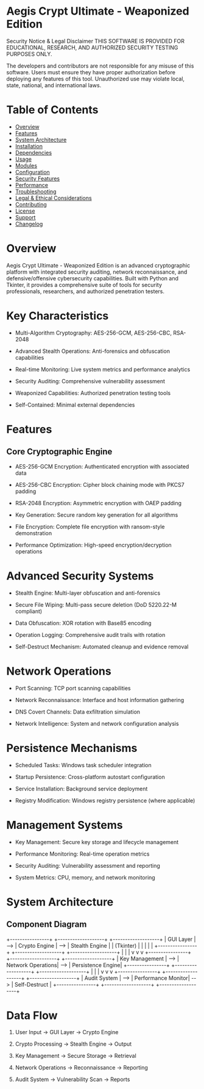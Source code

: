 # Aegis Crypt Ultimate - Weaponized Edition
Security Notice & Legal Disclaimer
THIS SOFTWARE IS PROVIDED FOR EDUCATIONAL, RESEARCH, AND AUTHORIZED SECURITY TESTING PURPOSES ONLY.

The developers and contributors are not responsible for any misuse of this software. Users must ensure they have proper authorization before deploying any features of this tool. Unauthorized use may violate local, state, national, and international laws.

# Table of Contents

- [Overview](#overview)
- [Features](#features)
- [System Architecture](#system-architecture)
- [Installation](#installation)
- [Dependencies](#dependencies)
- [Usage](#usage)
- [Modules](#modules)
- [Configuration](#configuration)
- [Security Features](#security-features)
- [Performance](#performance)
- [Troubleshooting](#troubleshooting)
- [Legal & Ethical Considerations](#legal-ethical-considerations)
- [Contributing](#contributing)
- [License](#license)
- [Support](#support)
- [Changelog](#changelog)

# Overview
Aegis Crypt Ultimate - Weaponized Edition is an advanced cryptographic platform with integrated security auditing, network reconnaissance, and defensive/offensive cybersecurity capabilities. Built with Python and Tkinter, it provides a comprehensive suite of tools for security professionals, researchers, and authorized penetration testers.

# Key Characteristics
- Multi-Algorithm Cryptography: AES-256-GCM, AES-256-CBC, RSA-2048

- Advanced Stealth Operations: Anti-forensics and obfuscation capabilities

- Real-time Monitoring: Live system metrics and performance analytics

- Security Auditing: Comprehensive vulnerability assessment

- Weaponized Capabilities: Authorized penetration testing tools

- Self-Contained: Minimal external dependencies

# Features
## Core Cryptographic Engine
- AES-256-GCM Encryption: Authenticated encryption with associated data

- AES-256-CBC Encryption: Cipher block chaining mode with PKCS7 padding

- RSA-2048 Encryption: Asymmetric encryption with OAEP padding

- Key Generation: Secure random key generation for all algorithms

- File Encryption: Complete file encryption with ransom-style demonstration

- Performance Optimization: High-speed encryption/decryption operations

# Advanced Security Systems
- Stealth Engine: Multi-layer obfuscation and anti-forensics

- Secure File Wiping: Multi-pass secure deletion (DoD 5220.22-M compliant)

- Data Obfuscation: XOR rotation with Base85 encoding

- Operation Logging: Comprehensive audit trails with rotation

- Self-Destruct Mechanism: Automated cleanup and evidence removal

# Network Operations
- Port Scanning: TCP port scanning capabilities

- Network Reconnaissance: Interface and host information gathering

- DNS Covert Channels: Data exfiltration simulation

- Network Intelligence: System and network configuration analysis

# Persistence Mechanisms
- Scheduled Tasks: Windows task scheduler integration

- Startup Persistence: Cross-platform autostart configuration

- Service Installation: Background service deployment

- Registry Modification: Windows registry persistence (where applicable)

# Management Systems
- Key Management: Secure key storage and lifecycle management

- Performance Monitoring: Real-time operation metrics

- Security Auditing: Vulnerability assessment and reporting

- System Metrics: CPU, memory, and network monitoring

# System Architecture

## Component Diagram
+----------------+     +-------------------+     +-------------------+
|    GUI Layer   | --> |  Crypto Engine    | --> |  Stealth Engine   |
|   (Tkinter)    |     |                   |     |                   |
+----------------+     +-------------------+     +-------------------+
         |                       |                       |
         v                       v                       v
+----------------+     +-------------------+     +-------------------+
| Key Management | --> | Network Operations| --> | Persistence Engine|
+----------------+     +-------------------+     +-------------------+
         |                       |                       |
         v                       v                       v
+----------------+     +-------------------+     +-------------------+
| Audit System   | --> | Performance Monitor| --> | Self-Destruct    |
+----------------+     +-------------------+     +-------------------+


# Data Flow
1. User Input -> GUI Layer -> Crypto Engine

2. Crypto Processing -> Stealth Engine -> Output

3. Key Management -> Secure Storage -> Retrieval

4. Network Operations -> Reconnaissance -> Reporting

5. Audit System -> Vulnerability Scan -> Reports

